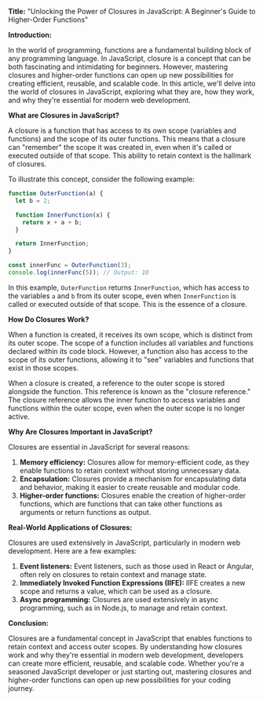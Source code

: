 **Title:** "Unlocking the Power of Closures in JavaScript: A Beginner's Guide to Higher-Order Functions"

**Introduction:**

In the world of programming, functions are a fundamental building block of any programming language. In JavaScript, closure is a concept that can be both fascinating and intimidating for beginners. However, mastering closures and higher-order functions can open up new possibilities for creating efficient, reusable, and scalable code. In this article, we'll delve into the world of closures in JavaScript, exploring what they are, how they work, and why they're essential for modern web development.

**What are Closures in JavaScript?**

A closure is a function that has access to its own scope (variables and functions) and the scope of its outer functions. This means that a closure can "remember" the scope it was created in, even when it's called or executed outside of that scope. This ability to retain context is the hallmark of closures.

To illustrate this concept, consider the following example:

```javascript
function OuterFunction(a) {
  let b = 2;

  function InnerFunction(x) {
    return x + a + b;
  }

  return InnerFunction;
}

const innerFunc = OuterFunction(3);
console.log(innerFunc(5)); // Output: 10

```

In this example, `OuterFunction` returns `InnerFunction`, which has access to the variables `a` and `b` from its outer scope, even when `InnerFunction` is called or executed outside of that scope. This is the essence of a closure.

**How Do Closures Work?**

When a function is created, it receives its own scope, which is distinct from its outer scope. The scope of a function includes all variables and functions declared within its code block. However, a function also has access to the scope of its outer functions, allowing it to "see" variables and functions that exist in those scopes.

When a closure is created, a reference to the outer scope is stored alongside the function. This reference is known as the "closure reference." The closure reference allows the inner function to access variables and functions within the outer scope, even when the outer scope is no longer active.

**Why Are Closures Important in JavaScript?**

Closures are essential in JavaScript for several reasons:

1. **Memory efficiency:** Closures allow for memory-efficient code, as they enable functions to retain context without storing unnecessary data.
2. **Encapsulation:** Closures provide a mechanism for encapsulating data and behavior, making it easier to create reusable and modular code.
3. **Higher-order functions:** Closures enable the creation of higher-order functions, which are functions that can take other functions as arguments or return functions as output.

**Real-World Applications of Closures:**

Closures are used extensively in JavaScript, particularly in modern web development. Here are a few examples:

1. **Event listeners:** Event listeners, such as those used in React or Angular, often rely on closures to retain context and manage state.
2. **Immediately Invoked Function Expressions (IIFE):** IIFE creates a new scope and returns a value, which can be used as a closure.
3. **Async programming:** Closures are used extensively in async programming, such as in Node.js, to manage and retain context.

**Conclusion:**

Closures are a fundamental concept in JavaScript that enables functions to retain context and access outer scopes. By understanding how closures work and why they're essential in modern web development, developers can create more efficient, reusable, and scalable code. Whether you're a seasoned JavaScript developer or just starting out, mastering closures and higher-order functions can open up new possibilities for your coding journey.